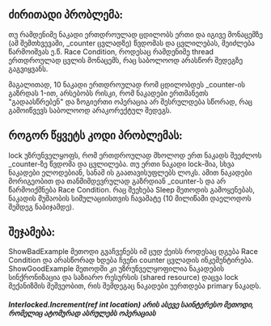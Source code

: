 ﻿## ძირითადი პრობლემა:
თუ რამდენიმე ნაკადი ერთდროულად ცდილობს ერთი და იგივე მონაცემზე (ამ შემთხვევაში, _counter ცვლადზე) წვდომას და ცვლილებას, 
შეიძლება წარმოიშვას ე.წ. Race Condition, როდესაც რამდენიმე thread ერთდროულად ცვლის მონაცემს, რაც საბოლოოდ არასწორ შედეგზე გაგვიყვანს.

მაგალითად, 10 ნაკადი ერთდროულად რომ ცდილობდეს _counter-ის გაზრდას 1-ით, არსებობს რისკი, რომ ნაკადები ერთმანეთს "გადაასწრებენ" და ზოგიერთი ოპერაცია არ შესრულდება სწორად, რაც გამოიწვევს საბოლოოდ არაკორექტულ შედეგს.

## როგორ წყვეტს კოდი პრობლემას:
lock უზრუნველყოფს, რომ ერთდროულად მხოლოდ ერთ ნაკადს შეეძლოს _counter-ზე წვდომა და ცვლილება. თუ ერთი ნაკადი lock-შია, სხვა ნაკადები ელოდებიან, სანამ ის გაათავისუფლებს ლოკს.
ამით ნაკადები მორიგეობით და თანმიმდევრულად გაზრდიან _counter-ს და არ წარმოიქმნება Race Condition. რაც შეეხება Sleep მეთოდის გამოყენებას, ნაკადის მუშაობის სიმულაციისთვის ჩავამატე (10 მილიწამი დაელოდოს შემდეგ ნაბიჯამდე).


##  შეჯამება:
ShowBadExample მეთოდი გვაჩვენებს იმ ცუდ ქეისს როდესაც დგება Race Condition და არასწორად ხდება ჩვენი counter ცვლადის ინკემენტირება.
ShowGoodExample მეთოდში კი უზრუნველყოფილია ნაკადების სინქრონიზაცია და საზიარო რესურსის (shared resource) დაცვა lock მექანიზმის მეშვეობით, რის შემდეგაც ნაკადები უერთდება primary ნაკადს.

##### Interlocked.Increment(ref int location) არის ასევე საინტერესო მეთოდი, რომელიც ატომურად ასრულებს ოპერაციას
